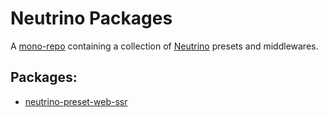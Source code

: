 # Neutrino Packages

A [mono-repo](https://lernajs.io) containing a collection of [Neutrino](https://neutrino.js.org/) presets and middlewares.

## Packages:

- [neutrino-preset-web-ssr](https://github.com/timkelty/neutrino-packages/tree/master/packages/neutrino-preset-web-ssr)
